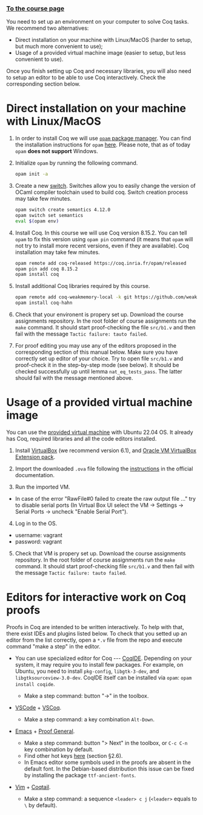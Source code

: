 ### [To the course page](index)

You need to set up an environment on your computer to solve Coq tasks.
We recommend two alternatives:
- Direct installation on your machine with Linux/MacOS (harder to setup, but much more convenient to use);
- Usage of a provided virtual machine image (easier to setup, but less convenient to use).

Once you finish setting up Coq and necessary libraries, you will also need to setup an editor to be able to use Coq interactively.
Check the corresponding section below.

# Direct installation on your machine with Linux/MacOS

1. In order to install Coq we will use [``opam`` package manager](https://opam.ocaml.org/).
   You can find the installation instructions for ``opam`` [here](https://opam.ocaml.org/doc/Install.html).
   Please note, that as of today ``opam`` **does not support** Windows.

2. Initialize ``opam`` by running the following command.

    ```sh
    opam init -a
    ```

3. Create a new [switch](https://opam.ocaml.org/doc/Manual.html#Switches). 
   Switches allow you to easily change the version of OCaml compiler toolchain used to build coq. 
   Switch creation process may take few minutes.

    ```sh
    opam switch create semantics 4.12.0
    opam switch set semantics
    eval $(opam env)
    ```

4. Install Coq. In this course we will use Coq version 8.15.2. 
   You can tell ``opam`` to fix this version using `opam pin` command 
   (it means that ``opam`` will not try to install more recent versions, even if they are available).
   Coq installation may take few minutes. 
   

    ```sh
    opam remote add coq-released https://coq.inria.fr/opam/released
    opam pin add coq 8.15.2
    opam install coq
    ```

5. Install additional Coq libraries required by this course.

   ```sh
   opam remote add coq-weakmemory-local -k git https://github.com/weakmemory/local-coq-opam-archive
   opam install coq-hahn
   ```

6. Check that your environent is propery set up. 
   Download the course assignments repository. 
   In the root folder of course assignments run the ``make`` command. 
   It should start proof-checking the file ``src/b1.v`` and then fail with the message ``Tactic failure: tauto failed``. 

   
7. For proof editing you may use any of the editors proposed in the corresponding section of this manual below.
   Make sure you have correctly set up editor of your choice.
   Try to open file ``src/b1.v`` and proof-check it in the step-by-step mode (see below). 
   It should be checked successfully up until lemma ``nat_eq_tests_pass``. The latter should fail with the message mentioned above.

# Usage of a provided virtual machine image

You can use the [provided virtual machine](https://drive.google.com/file/d/1mn-CwnQKMyEUSTNnCKTPT82Wf7Z-bpin/view?usp=share_link) with Ubuntu 22.04 OS.
It already has Coq, required libraries and all the code editors installed.

1. Install [VirtualBox](https://www.virtualbox.org/) (we recommend version 6.1), 
   and [Oracle VM VirtualBox Extension pack](https://www.virtualbox.org/wiki/Downloads).

2. Import the downloaded `.ova` file following the 
   [instructions](https://docs.oracle.com/en/virtualization/virtualbox/6.0/user/ovf.html#ovf-import-appliance) 
   in the official documentation.

3. Run the imported VM. 
  - In case of the error "RawFile#0 failed to create the raw output file ..." try to disable serial ports
    (In Virtual Box UI select the VM -> Settings -> Serial Ports -> uncheck "Enable Serial Port").

4. Log in to the OS. 
  - username: vagrant
  - password: vagrant

5. Check that VM is propery set up.
   Download the course assignments repository. 
   In the root folder of course assignments run the ``make`` command. 
   It should start proof-checking file ``src/b1.v`` and then fail with the message ``Tactic failure: tauto failed``. 

# Editors for interactive work on Coq proofs

Proofs in Coq are intended to be written interactively. To help with that, there exist IDEs and plugins listed below.
To check that you setted up an editor from the list correctly, open a `*.v` file from the repo
and execute command "make a step" in the editor.

- You can use specialized editor for Coq --- [CoqIDE](https://coq.inria.fr/refman/practical-tools/coqide.html).
  Depending on your system, it may require you to install few packages. 
  For example, on Ubuntu, you need to install ``pkg-config``, ``libgtk-3-dev``, and ``libgtksourceview-3.0-dev``. 
  CoqIDE itself can be installed via ``opam``: ``opam install coqide``.
  * Make a step command: button "->" in the toolbox.

- [VSCode](https://code.visualstudio.com/) + [VSCoq](https://github.com/coq-community/vscoq). 
  * Make a step command: a key combination ``Alt-Down``.

- [Emacs](https://www.gnu.org/software/emacs/) + [Proof General](https://proofgeneral.github.io/). 
  * Make a step command: button "> Next" in the toolbox, or `C-c C-n` key combination by default.
  * Find other hot keys [here](https://proofgeneral.github.io/doc/master/userman/Basic-Script-Management/#Basic-Script-Management) (section §2.6).
  * In Emacs editor some symbols used in the proofs are absent in the default font. 
    In the Debian-based distribution this issue can be fixed by installing the package ``ttf-ancient-fonts``.

- [Vim](https://www.vim.org/) + [Coqtail](https://github.com/whonore/Coqtail). 
  * Make a step command: a sequence ``<leader> c j`` (``<leader>`` equals to ``\`` by default).



